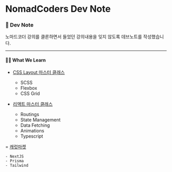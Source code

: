 # NomadCoders Dev Note

### 🔨 Dev Note

노마드코더 강의를 클론하면서 들었던 강의내용을 잊지 않도록 데브노트를 작성했습니다.

---

#### ✍🏻 What We Learn

- [CSS Layout 마스터 클래스](./css-layout-master-class/README.md)

  - SCSS
  - Flexbox
  - CSS Grid

- [리액트 마스터 클래스](./react-js-master-class/README.md)

  - Routings
  - State Management
  - Data Fetching
  - Animations
  - Typescript

= [캐럿마켓](./carrot-market-clone/README.md)

    - NextJS
    - Prisma
    - Tailwind
